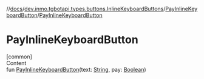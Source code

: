 //[docs](../../../index.md)/[dev.inmo.tgbotapi.types.buttons.InlineKeyboardButtons](../index.md)/[PayInlineKeyboardButton](index.md)/[PayInlineKeyboardButton](-pay-inline-keyboard-button.md)



# PayInlineKeyboardButton  
[common]  
Content  
fun [PayInlineKeyboardButton](-pay-inline-keyboard-button.md)(text: [String](https://kotlinlang.org/api/latest/jvm/stdlib/kotlin/-string/index.html), pay: [Boolean](https://kotlinlang.org/api/latest/jvm/stdlib/kotlin/-boolean/index.html))  



